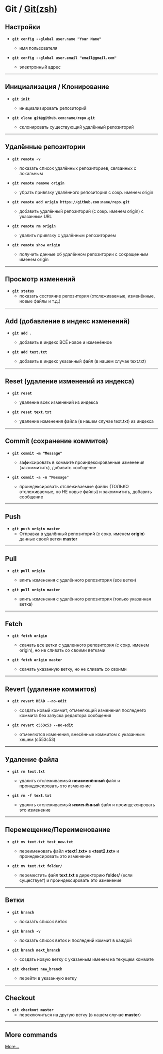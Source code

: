 # Git / [Git(zsh)](./GitZSH.md)

## Настройки

- **`git config --global user.name "Your Name"`**
    - имя пользователя

- **`git config --global user.email "email@gmail.com"`**
    - электронный адрес

---

## Инициализация / Клонирование

- **`git init`**
    - инициализировать репозиторий

- **`git clone git@github.com:name/repo.git`**
    - склонировать существующий удалённый репозиторий

---

## Удалённые репозитории

- **`git remote -v`**
    - показать список удалённых репозиториев, связанных с локальным

- **`git remote remove origin`**
    - убрать привязку удалённого репозитория с сокр. именем origin

- **`git remote add origin https://github.com:name/repo.git`**
    - добавить удалённый репозиторий (с сокр. именем origin) с указанным URL

- **`git remote rm origin`**
    - удалить привязку c удалённым репозиторием

- **`git remote show origin`**
    - получить данные об удалённом репозитории с сокращенным именем origin

---

## Просмотр изменений

- **`git status`**
    - показать состояние репозитория (отслеживаемые, изменённые, новые файлы и т.д.)

---

## Add (добавление в индекс изменений)

- **`git add .`**
    - добавить в индекс ВСЁ новое и изменённое

- **`git add text.txt`**
    - добавить в индекс указанный файл (в нашем случае text.txt)

---

## Reset (удаление изменений из индекса)

- **`git reset`**
    - удаление всех изменений из индекса

- **`git reset text.txt`**
    - удаление изменения файла (в нашем случае text.txt) из индекса

---

## Commit (сохранение коммитов)

- **`git commit -m "Message"`**
    - зафиксировать в коммите проиндексированные изменения (закоммитить), добавить сообщение

- **`git commit -a -m "Message"`**
    - проиндексировать отслеживаемые файлы (ТОЛЬКО отслеживаемые, но НЕ новые файлы) и закоммитить, добавить сообщение

---

## Push

- **`git push origin master`**
    - Отправка в удалённый репозиторий (с сокр. именем **origin**) данные своей ветки **master**

---

## Pull

- **`git pull origin`**
    - влить изменения с удалённого репозитория (все ветки)

- **`git pull origin master`**
    - влить изменения с удалённого репозитория (только указанная ветка)

---

## Fetch

- **`git fetch origin`**
    - скачать все ветки с удаленного репозитория (с сокр. именем origin), но не сливать со своими ветками

- **`git fetch origin master`**
    - cкачать указанную ветку, но не сливать со своими

---

## Revert (удаление коммитов)

- **`git revert HEAD --no-edit`**
    - создать новый коммит, отменяющий изменения последнего коммита без запуска редактора сообщения

- **`git revert c553c53 --no-edit`**
    - отменяются изменения, внесённые коммитом с указанным хешем (c553c53)

---

## Удаление файла

- **`git rm text.txt`**
    - удалить отслеживаемый **неизменённый** файл и проиндексировать это изменение

- **`git rm -f text.txt`**
    - удалить отслеживаемый **изменённый** файл и проиндексировать это изменение

---

## Перемещение/Переименование

- **`git mv text.txt test_new.txt`**
    - переименовать файл **«text1.txt»** в **«test2.txt»** и проиндексировать это изменение

- **`git mv text.txt folder/`**
    - переместить файл **text.txt** в директорию **folder/** (если существует) и проиндексировать это изменение

---

## Ветки

- **`git branch`**
    - показать список веток

- **`git branch -v`**
    - показать список веток и последний коммит в каждой

- **`git branch next_branch`**
    - создать новую ветку с указанным именем на текущем коммите

- **`git checkout new_branch`**
    - перейти в указанную ветку

---

## Checkout

- **`git checkout master`**
    - переключиться на другую ветку (в нашем случае **master**)

---

## More commands

[More...](https://github.com/nicothin/web-development/tree/master/git)
